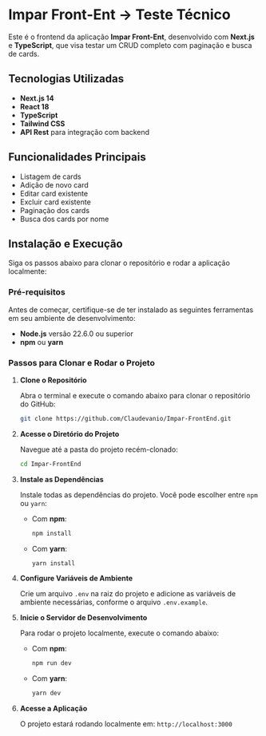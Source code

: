 # Impar Front-Ent -> Teste Técnico

Este é o frontend da aplicação **Impar Front-Ent**, desenvolvido com **Next.js** e **TypeScript**, que visa testar um CRUD completo com paginação e busca de cards.

## Tecnologias Utilizadas

- **Next.js 14**
- **React 18**
- **TypeScript**
- **Tailwind CSS**
- **API Rest** para integração com backend

## Funcionalidades Principais

- Listagem de cards
- Adição de novo card
- Editar card existente
- Excluir card existente
- Paginação dos cards
- Busca dos cards por nome

## Instalação e Execução

Siga os passos abaixo para clonar o repositório e rodar a aplicação localmente:

### Pré-requisitos

Antes de começar, certifique-se de ter instalado as seguintes ferramentas em seu ambiente de desenvolvimento:

- **Node.js** versão 22.6.0 ou superior
- **npm** ou **yarn**

### Passos para Clonar e Rodar o Projeto

1. **Clone o Repositório**

   Abra o terminal e execute o comando abaixo para clonar o repositório do GitHub:

   ```bash
   git clone https://github.com/Claudevanio/Impar-FrontEnd.git

2. **Acesse o Diretório do Projeto**

   Navegue até a pasta do projeto recém-clonado:

   ```bash
   cd Impar-FrontEnd

3. **Instale as Dependências**

   Instale todas as dependências do projeto. Você pode escolher entre `npm` ou `yarn`:

   - Com **npm**:

     ```bash
     npm install
     ```

   - Com **yarn**:

     ```bash
     yarn install
     ```

4. **Configure Variáveis de Ambiente**

   Crie um arquivo `.env` na raiz do projeto e adicione as variáveis de ambiente necessárias, conforme o arquivo `.env.example`.

5. **Inicie o Servidor de Desenvolvimento**

   Para rodar o projeto localmente, execute o comando abaixo:

   - Com **npm**:

     ```bash
     npm run dev
     ```

   - Com **yarn**:

     ```bash
     yarn dev
     ```

6. **Acesse a Aplicação**

   O projeto estará rodando localmente em: `http://localhost:3000`